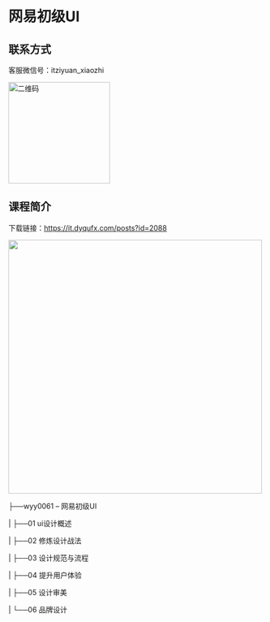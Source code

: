 # 网易初级UI

## 联系方式

客服微信号：itziyuan_xiaozhi

<img src="https://ziyuanyun.oss-cn-guangzhou.aliyuncs.com/common/20240614073449/666b82192834a.jpg" width="200" height="200" alt="二维码">

## 课程简介

下载链接：https://it.dyqufx.com/posts?id=2088

<img src="https://ziyuanyun.oss-cn-guangzhou.aliyuncs.com/yun/20240515183646/6644903e4b1e1.jpg" width="500" alt="">

  ├──wyy0061 &#8211; 网易初级UI

 | ├──01 ui设计概述

 | ├──02 修炼设计战法

 | ├──03 设计规范与流程

 | ├──04 提升用户体验

 | ├──05 设计审美

 | └──06 品牌设计

  
